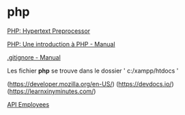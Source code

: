 # php

[PHP: Hypertext Preprocessor](https://www.php.net/)

[PHP: Une introduction à PHP - Manual](https://www.php.net/manual/fr/tutorial.php)

[.gitignore - Manual](https://www.toptal.com/developers/gitignore)


Les fichier **php** se trouve dans le dossier ' c:/xampp/htdocs '


(https://developer.mozilla.org/en-US/)
(https://devdocs.io/)
(https://learnxinyminutes.com/)

[API Employees](https://dummy.restapiexample.com/api/v1/employees)